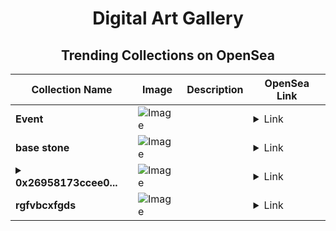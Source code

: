 <div align="center">

# Digital Art Gallery

## Trending Collections on OpenSea

| Collection Name                       | Image                                                                                     | Description                       | OpenSea Link                                                                                          |
|---------------------------------------|-------------------------------------------------------------------------------------------|-----------------------------------|--------------------------------------------------------------------------------------------------------|
| **Event** | ![Image](https://i.seadn.io/s/raw/files/a837708742ad8afcb35eb60ba787976d.jpg?w=500&auto=format?w=200&auto=format) |  | <details><summary>Link</summary>[Event](https://opensea.io/collection/event-41841)</details> |
| **base stone** | ![Image](https://i.seadn.io/s/raw/files/f1a89e2f7e204897f5a1b09b443a51e3.jpg?w=500&auto=format?w=200&auto=format) |  | <details><summary>Link</summary>[base stone](https://opensea.io/collection/base-stone-2)</details> |
| **<details><summary>0x26958173ccee0...</summary>0x26958173ccee0817bec2f72828383b8ddf4554b7</details>** | ![Image](https://i.seadn.io/s/raw/files/0120dbe70465f91ae019e541cba50a56.jpg?w=500&auto=format?w=200&auto=format) |  | <details><summary>Link</summary>[0x26958173ccee0817bec2f72828383b8ddf4554b7](https://opensea.io/collection/0x26958173ccee0817bec2f72828383b8ddf4554b7)</details> |
| **rgfvbcxfgds** | ![Image](https://i.seadn.io/s/raw/files/786d7cd377c299b9641e41d3f44bbb92.jpg?w=500&auto=format?w=200&auto=format) |  | <details><summary>Link</summary>[rgfvbcxfgds](https://opensea.io/collection/rgfvbcxfgds)</details> |

</div>